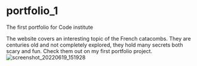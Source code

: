 # portfolio_1
The first portfolio for Code institute 

The website covers an interesting topic of the French catacombs.
They are centuries old and not completely explored, they hold many secrets both scary and fun.
Check them out on my first portfolio project.
![screenshot_20220619_151928](https://user-images.githubusercontent.com/105302576/176996157-4289541d-a360-4b28-9177-b8dcca695ba6.png)
